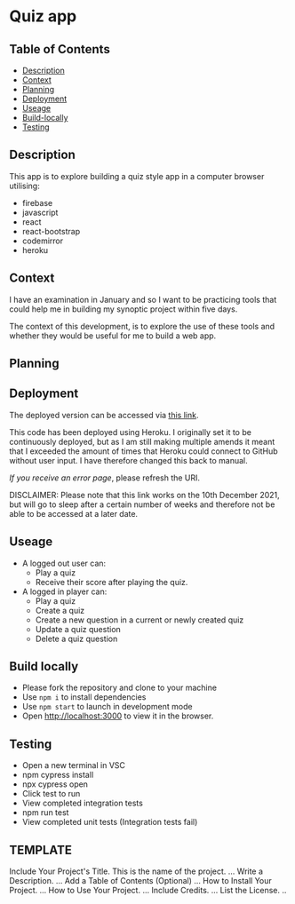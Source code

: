 # Quiz app

## Table of Contents
- [Description](#Description)
- [Context](#Context)
- [Planning](#Planning)
- [Deployment](#Deployment)
- [Useage](Useage)
- [Build-locally](Build-locally)
- [Testing](Testing)


## Description
This app is to explore building a quiz style app in a computer browser utilising:
- firebase
- javascript
- react
- react-bootstrap
- codemirror
- heroku

## Context
I have an examination in January and so I want to be practicing tools that could help me in building my synoptic project within five days.

The context of this development, is to explore the use of these tools and whether they would be useful for me to build a web app.  

## Planning



## Deployment

The deployed version can be accessed via [this link](https://pure-forest-58835.herokuapp.com/). 

This code has been deployed using Heroku. I originally set it to be continuously deployed, but as I am still making multiple amends it meant that I exceeded the amount of times that Heroku could connect to GitHub without user input. I have therefore changed this back to manual. 

*If you receive an error page*, please refresh the URI. 

DISCLAIMER: Please note that this link works on the 10th December 2021, but will go to sleep after a certain number of weeks and therefore not be able to be accessed at a later date.

## Useage

- A logged out user can: 
  - Play a quiz 
  - Receive their score after playing the quiz.
- A logged in player can:
  - Play a quiz
  - Create a quiz
  - Create a new question in a current or newly created quiz
  - Update a quiz question
  - Delete a quiz question


## Build locally

- Please fork the repository and clone to your machine
- Use `npm i` to install dependencies
- Use `npm start` to launch in development mode
- Open [http://localhost:3000](http://localhost:3000) to view it in the browser.

## Testing

- Open a new terminal in VSC
- npm cypress install
- npx cypress open
- Click test to run
- View completed integration tests
- npm run test
- View completed unit tests (Integration tests fail)


## TEMPLATE
Include Your Project's Title. This is the name of the project. ... Write a Description. ... Add a Table of Contents (Optional) ... How to Install Your Project. ... How to Use Your Project. ... Include Credits. ... List the License. ..
